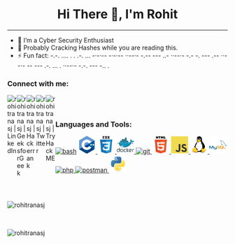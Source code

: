 <h1 align="center">Hi There 👋, I'm Rohit</h1>

------------


<!--
**rohitranasj/rohitranasj** is a ✨ _special_ ✨ repository because its `README.md` (this file) appears on your GitHub profile.
Here are some ideas to get you started:
-->
- 🔭 I’m a Cyber Security Enthusiast
- 🌱 Probably Cracking Hashes while you are reading this.
- ⚡ Fun fact: -.-. .... . . .-. ... -·-·-- -·-·-- ··--·- -.-- --- ..- ··--·- -.- -. --- .-- ··--·- -- --- .-. ... . ··--·- -.-. --- -.. .

### Connect with me:


[<img align="left" alt="rohitranasj | LinkedIn" width="22px" src="https://image.shutterstock.com/image-photo/kiev-ukraine-april-16-2015-600w-270639851.jpg" />][linkedin]
[<img align="left" alt="rohitranasj | GeeksforGeek" width="22px" src="https://img.icons8.com/color/2x/GeeksforGeeks.png" />][geekforgeek]
[<img align="left" alt="rohitranasj | Hackerrank" width="22px" src="https://upload.wikimedia.org/wikipedia/commons/thumb/4/40/HackerRank_Icon-1000px.png/480px-HackerRank_Icon-1000px.png" />][hackerrank]
[<img align="left" alt="rohitranasj | Twitter" width="22px" src="https://image.shutterstock.com/image-photo/kiev-ukraine-may-26-2015twitter-600w-281505518.jpg" />][twitter]
[<img align="left" alt="rohitranasj | TryHackME" width="22px" src="https://assets.tryhackme.com/img/favicon.png" />][thm]

<br/><br/>
### Languages and Tools:
<p>
 <a href="https://www.gnu.org/software/bash/" target="_blank"> <img src="https://raw.githubusercontent.com/odb/official-bash-logo/master/assets/Logos/Identity/PNG/BASH_logo-transparent-bg-color.png" alt="bash" width="60" height="40"/></a> <a href="https://www.w3schools.com/cpp/" target="_blank"> <img src="https://raw.githubusercontent.com/devicons/devicon/master/icons/cplusplus/cplusplus-original.svg" alt="cplusplus" width="40" height="40"/> </a> <a href="https://www.w3schools.com/css/" target="_blank"> <img src="https://raw.githubusercontent.com/devicons/devicon/master/icons/css3/css3-original-wordmark.svg" alt="css3" width="40" height="40"/> </a> <a href="https://www.docker.com/" target="_blank"> <img src="https://raw.githubusercontent.com/devicons/devicon/master/icons/docker/docker-original-wordmark.svg" alt="docker" width="40" height="40"/> </a> <a href="https://git-scm.com/" target="_blank"> <img src="https://www.vectorlogo.zone/logos/git-scm/git-scm-icon.svg" alt="git" width="40" height="40"/> </a> <a href="https://www.w3.org/html/" target="_blank"> <img src="https://raw.githubusercontent.com/devicons/devicon/master/icons/html5/html5-original-wordmark.svg" alt="html5" width="40" height="40"/> </a> <a href="https://developer.mozilla.org/en-US/docs/Web/JavaScript" target="_blank"> <img src="https://raw.githubusercontent.com/devicons/devicon/master/icons/javascript/javascript-original.svg" alt="javascript" width="40" height="40"/> </a> <a href="https://www.linux.org/" target="_blank"> <img src="https://raw.githubusercontent.com/devicons/devicon/master/icons/linux/linux-original.svg" alt="linux" width="40" height="40"/> </a> <a href="https://www.mysql.com/" target="_blank"> <img src="https://raw.githubusercontent.com/devicons/devicon/master/icons/mysql/mysql-original-wordmark.svg" alt="mysql" width="40" height="40"/> </a>  <a href="https://www.javatpoint.com/php-tutorial" target="_blank"> <img src="https://www.php.net//images/logos/new-php-logo.svg" alt="php" width="40" height="40"/> </a> <a href="https://postman.com" target="_blank"> <img src="https://www.vectorlogo.zone/logos/getpostman/getpostman-icon.svg" alt="postman" width="40" height="40"/> </a> <a href="https://www.python.org" target="_blank"> <img src="https://raw.githubusercontent.com/devicons/devicon/master/icons/python/python-original.svg" alt="python" width="40" height="40"/> </a>
 
 
 </p>


<br />

<br />

<p><img align="center" src="https://github-readme-stats.vercel.app/api/top-langs?username=rohitranasj&show_icons=true&locale=en&layout=compact" alt="rohitranasj" /></p>

<br />

<p><img align="center" src="https://github-readme-streak-stats.herokuapp.com/?user=rohitranasj&" alt="rohitranasj" /></p>



[twitter]: https://twitter.com/rohitranasj
[linkedin]: https://linkedin.com/in/rohitranasj
[hackerrank]: https://www.hackerrank.com/rohitranasj
[geekforgeek]: https://auth.geeksforgeeks.org/user/rohitranasj
[thm]: https://tryhackme.com/p/rohitranasj 
